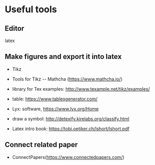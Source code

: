 # Useful tools

## Editor

latex

## Make figures and export it into latex

- Tikz

- Tools for Tikz -- Mathcha (https://www.mathcha.io/)

- library for Tex examples: http://www.texample.net/tikz/examples/

- table: https://www.tablesgenerator.com/

- Lyx: software, https://www.lyx.org/Home

- draw a symbol: http://detexify.kirelabs.org/classify.html

- Latex intro book: https://tobi.oetiker.ch/lshort/lshort.pdf

## Connect related paper

- ConnectPapers(https://www.connectedpapers.com/)
